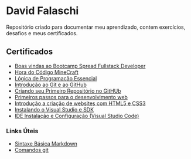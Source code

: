 # David Falaschi
Repositório criado para documentar meu aprendizado, contem exercícios, desafios e meus certificados.

## Certificados
 - [Boas vindas ao Bootcamp Spread Fullstack Developer](https://github.com/DvdFalaschi/Aprendendo-Java/blob/ed0f8264ecd131948c66e3b642b1cd9bbb7e7736/Certificados/Boas%20vindas%20ao%20Bootcamp%20Spread%20Fullstack%20Developer.pdf)
 - [Hora do Código MineCraft](https://github.com/DvdFalaschi/Aprendendo-Java/blob/ed0f8264ecd131948c66e3b642b1cd9bbb7e7736/Certificados/Hora%20do%20C%C3%B3digo%20MineCraft.pdf)
 - [Lógica de Programação Essencial](https://github.com/DvdFalaschi/Aprendendo-Java/blob/ed0f8264ecd131948c66e3b642b1cd9bbb7e7736/Certificados/L%C3%B3gica%20de%20Programa%C3%A7%C3%A3o%20Essencial.pdf)
 - [Introdução ao Git e ao GitHub](https://github.com/DvdFalaschi/Aprendendo-Java/blob/ed0f8264ecd131948c66e3b642b1cd9bbb7e7736/Certificados/Introdu%C3%A7%C3%A3o%20ao%20Git%20e%20ao%20GitHub%20.pdf)
 - [Criando seu Primeiro Repositório no GitHUb](https://github.com/DvdFalaschi/Aprendendo-Java/blob/ed0f8264ecd131948c66e3b642b1cd9bbb7e7736/Certificados/Criando%20seu%20Primeiro%20Reposit%C3%B3rio.pdf)
 - [Primeiros passos para o desenvolvimento web](https://github.com/DvdFalaschi/Aprendendo-Java/blob/ed0f8264ecd131948c66e3b642b1cd9bbb7e7736/Certificados/Primeiros%20passos%20para%20desenvolvimento%20Web.pdf)
 - [Introdução a criação de websites com HTML5 e CSS3](https://github.com/DvdFalaschi/Aprendendo-Java/blob/ed0f8264ecd131948c66e3b642b1cd9bbb7e7736/Certificados/Introdu%C3%A7%C3%A3o%20a%20cria%C3%A7%C3%A3o%20de%20websites%20com%20HTML5%20e%20CSS3.pdf)
 - [Instalando o Visual Studio e SDK](https://github.com/DvdFalaschi/Aprendendo-Java/blob/a0f1e906b2d72dd2f0f67cffffd36e6c86461081/Certificados/Instalando%20o%20Visual%20Studio%20e%20SDK.pdf)
 - [IDE Instalação e Configuração (Visual Studio Code)](https://github.com/DvdFalaschi/Aprendendo-Java/blob/a6db2ed040b436aae468763a136e9bf8d5d5a50f/Certificados/IDE%20Instala%C3%A7%C3%A3o%20e%20Configura%C3%A7%C3%A3o%20(Visual%20Studio%20Code).pdf)

### Links Úteis
* [Sintaxe Básica Markdown](https://www.markdownguide.org/basic-syntax/)
* [Comandos git](https://comandosgit.github.io/)

